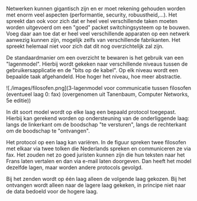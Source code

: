 Netwerken kunnen gigantisch zijn en er moet rekening gehouden worden met enorm veel aspecten (performantie, security, robuustheid,...). Het spreekt dan ook voor zich dat er heel veel verschillende taken moeten worden uitgevoerd om een "goed" packet switchingsysteem op te bouwen. Voeg daar aan toe dat er heel veel verschillende apparaten op een netwerk aanwezig kunnen zijn, mogelijk zelfs van verschillende fabrikanten. Het spreekt helemaal niet voor zich dat dit nog overzichtelijk zal zijn.

De standaardmanier om een overzicht te bewaren is het gebruik van een "lagenmodel". Hierbij wordt gekeken naar verschillende niveaus tussen de gebruikersapplicatie en de "bits op de kabel". Op elk niveau wordt een bepaalde taak afgehandeld. Hoe hoger het niveau, hoe meer abstractie.

![./images/filosofen.png](3-lagenmodel voor communicatie tussen filosofen \(eventueel laag 0: fax\) \(overgenomen uit Tanenbaum, Computer Networks, 5e editie\))

In dit soort model wordt op elke laag een bepaald protocol toegepast. Hierbij kan gerekend worden op ondersteuning van de onderliggende laag: langs de linkerkant om de boodschap "te versturen", langs de rechterkant om de boodschap te "ontvangen".

Het protocol op een laag kan variëren. In de figuur spreken twee filosofen met elkaar via twee tolken die Nederlands spreken en communiceren ze via fax. Het zouden net zo goed juristen kunnen zijn die hun teksten naar het Frans laten vertalen en dan via e-mail laten doorgeven. Dan heeft het model dezelfde lagen, maar worden andere protocols gevolgd.

Bij het zenden wordt op één laag alleen de volgende laag gekozen. Bij het ontvangen wordt alleen naar de lagere laag gekeken, in principe niet naar de data bedoeld voor de hogere laag.
